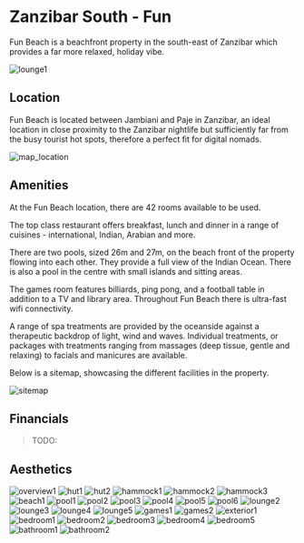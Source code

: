 # Zanzibar South - Fun

Fun Beach is a beachfront property in the south-east of Zanzibar which provides a far more relaxed, holiday vibe. 

![lounge1](img/lounge1.jpeg)

## Location 

Fun Beach is located between Jambiani and Paje in Zanzibar, an ideal location in close proximity to the Zanzibar nightlife but sufficiently far from the busy tourist hot spots, therefore a perfect fit for digital nomads.

![map_location](img/map_location.png)  

## Amenities

At the Fun Beach location, there are 42 rooms available to be used.

The top class restaurant offers breakfast, lunch and dinner in a range of cuisines - international, Indian, Arabian and more. 

There are two pools, sized 26m and 27m, on the beach front of the property flowing into each other. They provide a full view of the Indian Ocean. There is also a pool in the centre with small islands and sitting areas.

The games room features billiards, ping pong, and a football table in addition to a TV and library area. Throughout Fun Beach there is ultra-fast wifi connectivity.

A range of spa treatments are provided by the oceanside against a therapeutic backdrop of light, wind and waves. Individual treatments, or packages with treatments ranging from massages (deep tissue, gentle and relaxing) to facials and manicures are available.

Below is a sitemap, showcasing the different facilities in the property.

![sitemap](img/sitemap.jpeg)

## Financials

> TODO:


## Aesthetics

![overview1](img/overview1.jpeg)
![hut1](img/hut1.jpeg)
![hut2](img/hut2.jpeg)
![hammock1](img/hammock1.jpeg)
![hammock2](img/hammock2.jpeg)
![hammock3](img/hammock3.jpeg)
![beach1](img/beach1.jpeg)
![pool1](img/pool1.jpeg)
![pool2](img/pool2.jpeg)
![pool3](img/pool3.jpeg)
![pool4](img/pool4.jpeg)
![pool5](img/pool5.jpeg)
![pool6](img/pool6.jpeg)
![lounge2](img/lounge2.jpeg)
![lounge3](img/lounge3.jpeg)
![lounge4](img/lounge4.jpeg)
![lounge5](img/lounge5.jpeg)
![games1](img/games1.jpeg)
![games2](img/games2.jpeg)
![exterior1](img/exterior1.jpeg)
![bedroom1](img/bedroom1.jpeg)
![bedroom2](img/bedroom2.jpeg)
![bedroom3](img/bedroom3.jpeg)
![bedroom4](img/bedroom3.jpeg)
![bedroom5](img/bedroom3.jpeg)
![bathroom1](img/bathroom1.jpeg)
![bathroom2](img/bathroom2.jpeg)

